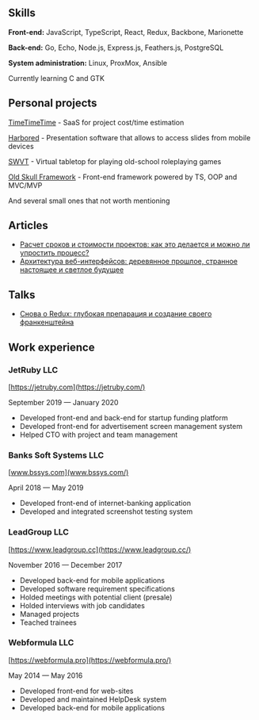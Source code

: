 ## Skills

**Front-end:** JavaScript, TypeScript, React, Redux, Backbone, Marionette

**Back-end:** Go, Echo, Node.js, Express.js, Feathers.js, PostgreSQL

**System administration:** Linux, ProxMox, Ansible

Currently learning C and GTK

## Personal projects

[TimeTimeTime](https://timetimeti.me/) - SaaS for project cost/time estimation

[Harbored](http://harbo.red/) - Presentation software that allows to access slides from mobile devices 

[SWVT](http://swvt.net/) - Virtual tabletop for playing old-school roleplaying games 

[Old Skull Framework](https://github.com/alexeyoganezov/oldskull) - Front-end framework powered by TS, OOP and MVC/MVP 

And several small ones that not worth mentioning

## Articles

- [Расчет сроков и стоимости проектов: как это делается и можно ли упростить процесс?](https://habr.com/en/post/351086/)
- [Архитектура веб-интерфейсов: деревянное прошлое, странное настоящее и светлое будущее](https://habr.com/en/post/456794/)

## Talks

- [Снова о Redux: глубокая препарация и создание своего франкенштейна](https://youtu.be/jRSA9B6OhHw)

## Work experience

### JetRuby LLC

[https://jetruby.com](https://jetruby.com/)

September 2019 — January 2020

- Developed front-end and back-end for startup funding platform
- Developed front-end for advertisement screen management system
- Helped CTO with project and team management

### Banks Soft Systems LLC

[www.bssys.com](www.bssys.com/)

April 2018 — May 2019

- Developed front-end of internet-banking application
- Developed and integrated screenshot testing system

### LeadGroup LLC

[https://www.leadgroup.cc](https://www.leadgroup.cc/)

November 2016 — December 2017

- Developed back-end for mobile applications
- Developed software requirement specifications
- Holded meetings with potential client (presale)
- Holded interviews with job candidates 
- Managed projects
- Teached trainees

### Webformula LLC

[https://webformula.pro](https://webformula.pro/)

May 2014 — May 2016

- Developed front-end for web-sites
- Developed and maintained HelpDesk system
- Developed back-end for mobile applications
